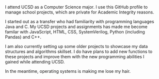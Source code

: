 I attend UCSD as a Computer Science major. I use this GitHub profile to manage school projects, which are private for Academic Integrity reasons.

I started out as a transfer who had familiarity with programming languages Java and C. My UCSD projects and assignments has made me become familar with JavaScript, HTML, CSS, SystemVerilog, Python (including Pandas) and C++. 

I am also currently setting up some older projects to showcase my data structures and algorithms skillset. I do have plans to add new functions to these projects and improve them with the new programming abilities I gained while attending UCSD.

In the meantime, operating systems is making me lose my hair. 
